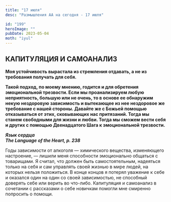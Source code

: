 ```yaml
---
title: "17 июля"
desc: "Размышления АА на сегодня - 17 июля"

id: "199"
heroImage: ""
pubDate: 2023-05-04
moth: "iyul"
---
```


## КАПИТУЛЯЦИЯ И САМОАНАЛИЗ

**Моя устойчивость вырастала из стремления отдавать, а не из требования
получать для себя.**

**Такой подход, по моему мнению, годится и для обретения эмоциональной
трезвости. Если мы проанализируем любую неприятность, большую или не очень, то
в основе ее обнаружим некую нездоровую зависимость и вытекающее из нее
нездоровое же требование с нашей стороны. Давайте же с Божьей помощью
отказываться от этих, сковывающих нас притязаний. Тогда мы станем свободными
для жизни и любви. Тогда мы сможем вести себя и других с помощью Двенадцатого
Шага к эмоциональной трезвости.**

**_Язык сердца  
The Language of the Heart, p. 238_**

Годы зависимости от алкоголя — химического вещества, изменяющего настроение, —
лишили меня способности эмоционально общаться с товарищами. Я считал, что
должен быть самостоятельным, надеяться только на себя и сам управлять своей
жизнью в мире людей, на которых нельзя положиться. В конце концов я потерял
уважение к себе и оказался один на один со своей зависимостью, не способный
доверять себе или верить во что-либо. Капитуляция и самоанализ в сочетании с
рассказами о себе новичкам помогли мне смиренно попросить о помощи.
